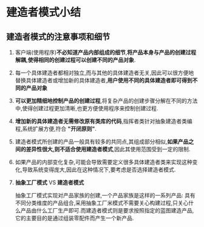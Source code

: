 
 
 
 # 建造者模式小结
 
 ## 建造者模式的注意事项和细节
 
 1. 客户端(使用程序)__不必知道产品内部组成的细节__,__将产品本身与产品的创建过程解耦,使得相同的创建过程可以创建不同的产品对象__.
 2. 每一个具体建造者都相对独立,而与其他的具体建造者无关,因此可以很方便地替换具体建造者或增加新的具体建造者,__用户使用不同的具体建造者即可得到不同的产品对象__
 3. __可以更加精细地控制产品的创建过程__,将复杂产品的创建步骤分解在不同的方法中,使得创建过程更加清晰,也更方便使用程序来控制创建过程.
 4. __增加新的具体建造者无需修改原有类库的代码__,指挥者类针对抽象建造者类编程,系统扩展方便,符合 __"开闭原则"__. 
 5. 建造者模式所创建的产品一般具有较多的共同点,其组成部分相似,__如果产品之间的差异性很大,则不适合使用建造者模式__,因此其使用范围受到一定的限制.
 6. 如果产品的内部变化复杂,可能会导致需要定义很多具体建造者类来实现这种变化,导致系统变得庞大,因此在这种情况下,要考虑是否选择建造者模式.
 7. __抽象工厂模式__ VS __建造者模式__

    抽象工厂模式实现对产品家族的创建,一个产品家族是这样的一系列产品: 具有不同分类维度的产品组合,采用抽象工厂米模式不需要关心构建过程,只关心什么产品由什么工厂生产即可.而建造者模式则是要求按照指定的蓝图建造产品,它的主要目的是通过组装零配件而产生一个新产品.
    
    
 
 
